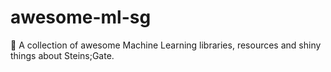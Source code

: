 # awesome-ml-sg
🐢 A collection of awesome Machine Learning libraries, resources and shiny things about Steins;Gate.
